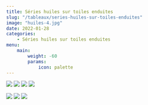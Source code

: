 ```yaml
---
title: Séries huiles sur toiles enduites
slug: "/tableaux/series-huiles-sur-toiles-enduites"
image: "huiles-4.jpg"
date: 2022-01-28
categories:
    - Séries huiles sur toiles enduites
menu:
    main: 
        weight: -60
        params:
            icon: palette
---
```


![](huiles-1.jpg) ![](huiles-2.jpg) ![](huiles-3.jpg) ![](huiles-4.jpg)

![](huiles-5.jpg) ![](huiles-6.jpg) ![](huiles-7.jpg)
